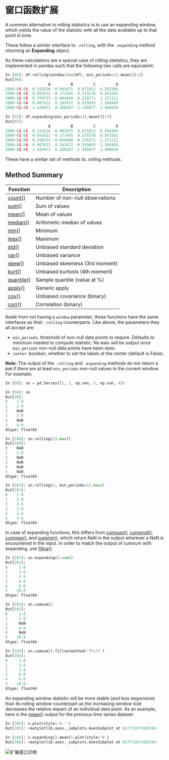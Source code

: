 # 窗口函数扩展

A common alternative to rolling statistics is to use an expanding window, which yields the value of the statistic with all the data available up to that point in time.

These follow a similar interface to ``.rolling``, with the ``.expanding`` method returning an **Expanding** object.

As these calculations are a special case of rolling statistics, they are implemented in pandas such that the following two calls are equivalent:

```python
In [96]: df.rolling(window=len(df), min_periods=1).mean()[:5]
Out[96]: 
                   A         B         C         D
2000-01-01  0.314226 -0.001675  0.071823  0.892566
2000-01-02  0.654522 -0.171495  0.179278  0.853361
2000-01-03  0.708733 -0.064489 -0.238271  1.371111
2000-01-04  0.987613  0.163472 -0.919693  1.566485
2000-01-05  1.426971  0.288267 -1.358877  1.808650

In [97]: df.expanding(min_periods=1).mean()[:5]
Out[97]: 
                   A         B         C         D
2000-01-01  0.314226 -0.001675  0.071823  0.892566
2000-01-02  0.654522 -0.171495  0.179278  0.853361
2000-01-03  0.708733 -0.064489 -0.238271  1.371111
2000-01-04  0.987613  0.163472 -0.919693  1.566485
2000-01-05  1.426971  0.288267 -1.358877  1.808650
```

These have a similar set of methods to .rolling methods.

## Method Summary

Function | Description
---|---
[count()](http://pandas.pydata.org/pandas-docs/stable/generated/pandas.core.window.Expanding.count.html#pandas.core.window.Expanding.count) | Number of non-null observations
[sum()](http://pandas.pydata.org/pandas-docs/stable/generated/pandas.core.window.Expanding.sum.html#pandas.core.window.Expanding.sum) | Sum of values
[mean()](http://pandas.pydata.org/pandas-docs/stable/generated/pandas.core.window.Expanding.mean.html#pandas.core.window.Expanding.mean) | Mean of values
[median()](http://pandas.pydata.org/pandas-docs/stable/generated/pandas.core.window.Expanding.median.html#pandas.core.window.Expanding.median) | Arithmetic median of values
[min()](http://pandas.pydata.org/pandas-docs/stable/generated/pandas.core.window.Expanding.min.html#pandas.core.window.Expanding.min) | Minimum
[max()](http://pandas.pydata.org/pandas-docs/stable/generated/pandas.core.window.Expanding.max.html#pandas.core.window.Expanding.max) | Maximum
[std()](http://pandas.pydata.org/pandas-docs/stable/generated/pandas.core.window.Expanding.std.html#pandas.core.window.Expanding.std) | Unbiased standard deviation
[var()](http://pandas.pydata.org/pandas-docs/stable/generated/pandas.core.window.Expanding.var.html#pandas.core.window.Expanding.var) | Unbiased variance
[skew()](http://pandas.pydata.org/pandas-docs/stable/generated/pandas.core.window.Expanding.skew.html#pandas.core.window.Expanding.skew) | Unbiased skewness (3rd moment)
[kurt()](http://pandas.pydata.org/pandas-docs/stable/generated/pandas.core.window.Expanding.kurt.html#pandas.core.window.Expanding.kurt) | Unbiased kurtosis (4th moment)
[quantile()](http://pandas.pydata.org/pandas-docs/stable/generated/pandas.core.window.Expanding.quantile.html#pandas.core.window.Expanding.quantile) | Sample quantile (value at %)
[apply()](http://pandas.pydata.org/pandas-docs/stable/generated/pandas.core.window.Expanding.apply.html#pandas.core.window.Expanding.apply) | Generic apply
[cov()](http://pandas.pydata.org/pandas-docs/stable/generated/pandas.core.window.Expanding.cov.html#pandas.core.window.Expanding.cov) | Unbiased covariance (binary)
[corr()](http://pandas.pydata.org/pandas-docs/stable/generated/pandas.core.window.Expanding.corr.html#pandas.core.window.Expanding.corr) | Correlation (binary)

Aside from not having a ``window`` parameter, these functions have the same interfaces as their ``.rolling`` counterparts. Like above, the parameters they all accept are:

- ``min_periods``: threshold of non-null data points to require. Defaults to minimum needed to compute statistic. No ``NaNs`` will be output once ``min_periods`` non-null data points have been seen.
- ``center``: boolean, whether to set the labels at the center (default is False).

**Note**: The output of the ``.rolling`` and ``.expanding`` methods do not return a ``NaN`` if there are at least ``min_periods`` non-null values in the current window. For example:

```python
In [98]: sn = pd.Series([1, 2, np.nan, 3, np.nan, 4])

In [99]: sn
Out[99]: 
0    1.0
1    2.0
2    NaN
3    3.0
4    NaN
5    4.0
dtype: float64

In [100]: sn.rolling(2).max()
Out[100]: 
0    NaN
1    2.0
2    NaN
3    NaN
4    NaN
5    NaN
dtype: float64

In [101]: sn.rolling(2, min_periods=1).max()
Out[101]: 
0    1.0
1    2.0
2    2.0
3    3.0
4    3.0
5    4.0
dtype: float64
```

In case of expanding functions, this differs from [cumsum()](http://pandas.pydata.org/pandas-docs/stable/generated/pandas.DataFrame.cumsum.html#pandas.DataFrame.cumsum), [cumprod()](http://pandas.pydata.org/pandas-docs/stable/generated/pandas.DataFrame.cumprod.html#pandas.DataFrame.cumprod), [cummax()](http://pandas.pydata.org/pandas-docs/stable/generated/pandas.DataFrame.cummax.html#pandas.DataFrame.cummax), and [cummin()](http://pandas.pydata.org/pandas-docs/stable/generated/pandas.DataFrame.cummin.html#pandas.DataFrame.cummin), which return NaN in the output wherever a NaN is encountered in the input. In order to match the output of cumsum with expanding, use [fillna()](http://pandas.pydata.org/pandas-docs/stable/generated/pandas.DataFrame.fillna.html#pandas.DataFrame.fillna):

```python
In [102]: sn.expanding().sum()
Out[102]: 
0     1.0
1     3.0
2     3.0
3     6.0
4     6.0
5    10.0
dtype: float64

In [103]: sn.cumsum()
Out[103]: 
0     1.0
1     3.0
2     NaN
3     6.0
4     NaN
5    10.0
dtype: float64

In [104]: sn.cumsum().fillna(method='ffill')
Out[104]: 
0     1.0
1     3.0
2     3.0
3     6.0
4     6.0
5    10.0
dtype: float64
```

An expanding window statistic will be more stable (and less responsive) than its rolling window counterpart as the increasing window size decreases the relative impact of an individual data point. As an example, here is the [mean()](http://pandas.pydata.org/pandas-docs/stable/generated/pandas.core.window.Expanding.mean.html#pandas.core.window.Expanding.mean) output for the previous time series dataset:

```python
In [105]: s.plot(style='k--')
Out[105]: <matplotlib.axes._subplots.AxesSubplot at 0x7f210fc68518>

In [106]: s.expanding().mean().plot(style='k')
Out[106]: <matplotlib.axes._subplots.AxesSubplot at 0x7f210fc68518>
```

![扩展窗口示例](/static/images/expanding_mean_frame.png)